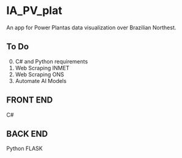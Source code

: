 # IA_PV_plat

An app for Power Plantas data visualization over Brazilian Northest.

## To Do
 0. C# and Python requirements
 1. Web Scraping INMET
 2. Web Scraping ONS
 3. Automate AI Models

## FRONT END

C#

## BACK END

Python FLASK
